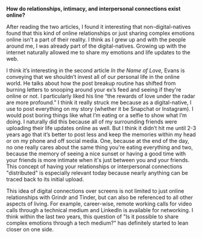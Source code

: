 **How do relationships, intimacy, and interpersonal connections exist online?**

After reading the two articles, I found it interesting that non-digital-natives found that this kind of online relationships or just sharing complex emotions online isn't a part of their reality. I think as I grew up and with the people around me, I was already part of the digital-natives. Growing up with the internet naturally allowed me to share my emotions and life updates to the web.

I think it’s interesting in the second article *In the Name of Love,* Evans is conveying that we shouldn’t invest all of our personal life in the online world. He talks about how the post breakup routine has shifted from burning letters to snooping around your ex’s feed and seeing if they're online or not. I particularly liked his line “the rewards of love under the radar are more profound.” I think it really struck me because as a digital-native, I use to post everything on my story (whether it be Snapchat or Instagram). I would post boring things like what I’m eating or a selfie to show what I’m doing. I naturally did this because all of my surrounding friends were uploading their life updates online as well. But I think it didn’t hit me until 2-3 years ago that it’s better to post less and keep the memories within my head or on my phone and off social media. One, because at the end of the day, no one really cares about the same thing you're eating everything and two, because the memory of seeing a nice sunset or having a good time with your friends is more intimate when it's just between you and your friends. This concept of having your relationships or interpersonal connections "distributed" is especially relevant today because nearly anything can be traced back to its initial upload.

This idea of digital connections over screens is not limited to just online relationships with Grindr and Tinder, but can also be referenced to all other aspects of living. For example, career-wise, remote working calls for video calls through a technical medium and LinkedIn is available for networking. I think within the last two years, this question of "Is it possible to share complex emotions through a tech medium?" has definitely started to lean closer on one side.
